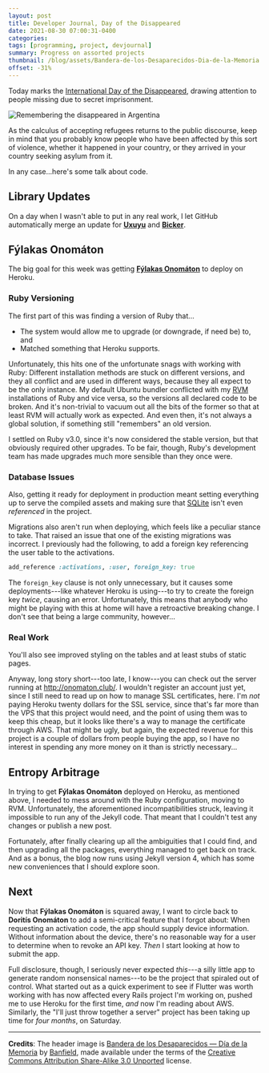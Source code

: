 ```yaml
---
layout: post
title: Developer Journal, Day of the Disappeared
date: 2021-08-30 07:00:31-0400
categories:
tags: [programming, project, devjournal]
summary: Progress on assorted projects
thumbnail: /blog/assets/Bandera-de-los-Desaparecidos-Dia-de-la-Memoria.png
offset: -31%
---
```


Today marks the [International Day of the Disappeared](https://en.wikipedia.org/wiki/International_Day_of_the_Disappeared), drawing attention to people missing due to secret imprisonment.

![Remembering the disappeared in Argentina](/blog/assets/Bandera-de-los-Desaparecidos-Dia-de-la-Memoria.png "Remembering the disappeared in Argentina")

As the calculus of accepting refugees returns to the public discourse, keep in mind that you probably know people who have been affected by this sort of violence, whether it happened in your country, or they arrived in your country seeking asylum from it.

In any case...here's some talk about code.

## Library Updates

On a day when I wasn't able to put in any real work, I let GitHub automatically merge an update for [**Uxuyu**](https://github.com/jcolag/Uxuyu) and [**Bicker**](https://github.com/jcolag/Bicker).

## Fýlakas Onomáton

The big goal for this week was getting [**Fýlakas Onomáton**](https://github.com/jcolag/fylakas-onomaton) to deploy on Heroku.

### Ruby Versioning

The first part of this was finding a version of Ruby that...

 * The system would allow me to upgrade (or downgrade, if need be) to, and
 * Matched something that Heroku supports.

Unfortunately, this hits one of the unfortunate snags with working with Ruby:  Different installation methods are stuck on different versions, and they all conflict and are used in different ways, because they all expect to be the only instance.  My default Ubuntu bundler conflicted with my [RVM](https://rvm.io/) installations of Ruby and vice versa, so the versions all declared code to be broken.  And it's non-trivial to vacuum out all the bits of the former so that at least RVM will actually work as expected.  And even then, it's not always a global solution, if something still "remembers" an old version.

I settled on Ruby v3.0, since it's now considered the stable version, but that obviously required other upgrades.  To be fair, though, Ruby's development team has made upgrades much more sensible than they once were.

### Database Issues

Also, getting it ready for deployment in production meant setting everything up to serve the compiled assets and making sure that [SQLite](https://sqlite.org/index.html) isn't even *referenced* in the project.

Migrations also aren't run when deploying, which feels like a peculiar stance to take.  That raised an issue that one of the existing migrations was incorrect.  I previously had the following, to add a foreign key referencing the user table to the activations.

```ruby
add_reference :activations, :user, foreign_key: true
```

The `foreign_key` clause is not only unnecessary, but it causes some deployments---like whatever Heroku is using---to try to create the foreign key *twice*, causing an error.  Unfortunately, this means that anybody who might be playing with this at home will have a retroactive breaking change.  I don't see that being a large community, however...

### Real Work

You'll also see improved styling on the tables and at least stubs of static pages.

Anyway, long story short---too late, I know---you can check out the server running at <http://onomaton.club/>.  I wouldn't register an account just yet, since I still need to read up on how to manage SSL certificates, here.  I'm *not* paying Heroku twenty dollars for the SSL service, since that's far more than the VPS that this project would need, and the point of using them was to keep this cheap, but it looks like there's a way to manage the certificate through AWS.  That might be ugly, but again, the expected revenue for this project is a couple of dollars from people buying the app, so I have no interest in spending any more money on it than is strictly necessary...

## Entropy Arbitrage

In trying to get **Fýlakas Onomáton** deployed on Heroku, as mentioned above, I needed to mess around with the Ruby configuration, moving to RVM.  Unfortunately, the aforementioned incompatibilities struck, leaving it impossible to run any of the Jekyll code.  That meant that I couldn't test any changes or publish a new post.

Fortunately, after finally clearing up all the ambiguities that I could find, and then upgrading all the packages, everything managed to get back on track.  And as a bonus, the blog now runs using Jekyll version 4, which has some new conveniences that I should explore soon.

## Next

Now that **Fýlakas Onomáton** is squared away, I want to circle back to **Doritís Onomáton** to add a semi-critical feature that I forgot about:  When requesting an activation code, the app should supply device information.  Without information about the device, there's no reasonable way for a user to determine when to revoke an API key.  *Then* I start looking at how to submit the app.

Full disclosure, though, I seriously never expected *this*---a silly little app to generate random nonsensical names---to be the project that spiraled out of control.  What started out as a quick experiment to see if Flutter was worth working with has now affected every Rails project I'm working on, pushed me to use Heroku for the first time, *and* now I'm reading about AWS.  Similarly, the "I'll just throw together a server" project has been taking up time for *four months*, on Saturday.

* * *

**Credits**:  The header image is [Bandera de los Desaparecidos — Día de la Memoria](https://commons.wikimedia.org/wiki/File:Bandera_de_los_Desaparecidos_-_D%C3%ADa_de_la_Memoria.jpg) by [Banfield](https://commons.wikimedia.org/wiki/User:Banfield), made available under the terms of the [Creative Commons Attribution Share-Alike 3.0 Unported](https://creativecommons.org/licenses/by-sa/3.0/deed.en) license.
